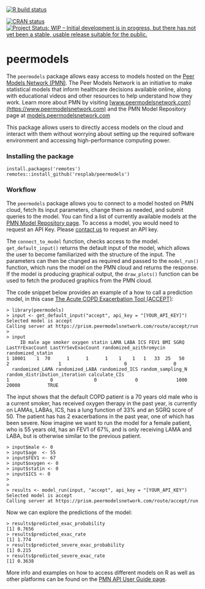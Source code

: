 <!-- badges: start -->
[![R build status](https://github.com/resplab/prism/workflows/R-CMD-check/badge.svg)](https://github.com/resplab/prism/actions)
<!-- badges: end -->
[![CRAN status](https://www.r-pkg.org/badges/version/peermodels)](https://CRAN.R-project.org/package=peermodels)
[![Project Status: WIP – Initial development is in progress, but there has not yet been a stable, usable release suitable for the public.](https://www.repostatus.org/badges/latest/wip.svg)](https://www.repostatus.org/#wip)


# peermodels
The `peermodels` package allows easy access to models hosted on the [Peer Models Network (PMN)](https://www.peermodelsnetwork.com). The Peer Models Network is an initiative to make statistical models that inform healthcare decisions available online, along with educational videos and other resources to help understand how they work. Learn more about PMN by visiting [www.peermodelsnetwork.com](https://www.peermodelsnetwork.com) and the PMN Model Repository page at [models.peermodelsnetwork.com](https://models.peermodelsnetwork.com)

This package allows users to directly access models on the cloud and interact with them without worrying about setting up the required software environment and accessing high-performance computing power.


### Installing the package

```
install.packages('remotes')
remotes::install_github('resplab/peermodels')
```

### Workflow

The `peermodels` package allows you to connect to a model hosted on PMN cloud, fetch its input parameters, change them as needed, and submit queries to the model. You can find a list of currently available models at the [PMN Model Repository page](https://models.peermodelsnetwork.com). To access a model, you would need to request an API Key. Please [contact us](https://www.peermodelsnetwork.com/join) to request an API key.

 The `connect_to_model` function, checks access to the model. `get_default_input()` returns the default input of the model, which allows the user to become familiarized with the structure of the input. The parameters can then be changed as required and passed to the `model_run()` function, which runs the model on the PMN cloud and returns the response. If the model is producing graphical output, the `draw_plots()` function can be used to fetch the produced graphics from the PMN cloud.
 
The code snippet below provides an example of a how to call a prediction model, in this case [The Acute COPD Exacerbation Tool (ACCEPT)](https://www.thelancet.com/journals/lanres/article/PIIS2213-2600%2819%2930397-2/fulltext):

```
> library(peermodels)
> input <- get_default_input("accept", api_key = "[YOUR_API_KEY]")
Selected model is accept
Calling server at https://prism.peermodelsnetwork.com/route/accept/run
> 
> input
     ID male age smoker oxygen statin LAMA LABA ICS FEV1 BMI SGRQ LastYrExacCount LastYrSevExacCount randomized_azithromycin randomized_statin
1 10001    1  70      1      1      1    1    1   1   33  25   50               2                  1                       0                 0
  randomized_LAMA randomized_LABA randomized_ICS random_sampling_N random_distribution_iteration calculate_CIs
1               0               0              0              1000                         20000          TRUE
```
The input shows that the default COPD patient is a 70 years old male who is a current smoker, has received oxygen therapy in the past year, is currently on LAMAs, LABAs, ICS, has a lung function of 33% and an SGRQ score of 50. The patient has has 2 exacerbations in the past year, one of which has been severe. Now imagine we want to run the model for a female patient, who is 55 years old, has an FEV1 of 67%, and is only receiving LAMA and LABA, but is otherwise similar to the previous patient. 

```
> input$male <- 0
> input$age  <- 55
> input$FEV1 <- 67
> input$oxygen <- 0
> input$statin <- 0
> input$ICS <- 0
> 
> 
> results <- model_run(input, "accept", api_key = "[YOUR_API_KEY")
Selected model is accept
Calling server at https://prism.peermodelsnetwork.com/route/accept/run
```
Now we can explore the predictions of the model: 
```
> results$predicted_exac_probability
[1] 0.7656
> results$predicted_exac_rate
[1] 1.774
> results$predicted_severe_exac_probability
[1] 0.215
> results$predicted_severe_exac_rate
[1] 0.3638
```
More info and examples on how to access different models on R as well as other platforms can be found on the [PMN API User Guide page](https://resplab.github.io/prismguide/).
